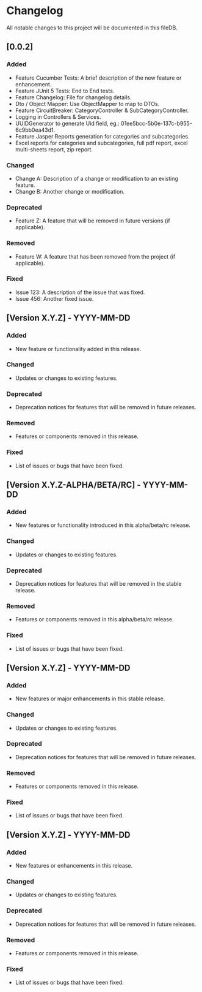 # Changelog

All notable changes to this project will be documented in this fileDB.

## [0.0.2]

### Added

- Feature Cucumber Tests: A brief description of the new feature or enhancement.
- Feature JUnit 5 Tests: End to End tests.
- Feature Changelog: File for changelog details.
- Dto / Object Mapper: Use ObjectMapper to map to DTOs.
- Feature CircuitBreaker: CategoryController & SubCategoryController.
- Logging in Controllers & Services.
- UUIDGenerator to generate Uid field, eg.: 01ee5bcc-5b0e-137c-b955-6c9bb0ea43d1.
- Feature Jasper Reports generation for categories and subcategories.
- Excel reports for categories and subcategories, full pdf report, excel multi-sheets report, zip report.
### Changed

- Change A: Description of a change or modification to an existing feature.
- Change B: Another change or modification.

### Deprecated

- Feature Z: A feature that will be removed in future versions (if applicable).

### Removed

- Feature W: A feature that has been removed from the project (if applicable).

### Fixed

- Issue 123: A description of the issue that was fixed.
- Issue 456: Another fixed issue.

## [Version X.Y.Z] - YYYY-MM-DD

### Added

- New feature or functionality added in this release.

### Changed

- Updates or changes to existing features.

### Deprecated

- Deprecation notices for features that will be removed in future releases.

### Removed

- Features or components removed in this release.

### Fixed

- List of issues or bugs that have been fixed.

## [Version X.Y.Z-ALPHA/BETA/RC] - YYYY-MM-DD

### Added

- New features or functionality introduced in this alpha/beta/rc release.

### Changed

- Updates or changes to existing features.

### Deprecated

- Deprecation notices for features that will be removed in the stable release.

### Removed

- Features or components removed in this alpha/beta/rc release.

### Fixed

- List of issues or bugs that have been fixed.

## [Version X.Y.Z] - YYYY-MM-DD

### Added

- New features or major enhancements in this stable release.

### Changed

- Updates or changes to existing features.

### Deprecated

- Deprecation notices for features that will be removed in future releases.

### Removed

- Features or components removed in this release.

### Fixed

- List of issues or bugs that have been fixed.

## [Version X.Y.Z] - YYYY-MM-DD

### Added

- New features or enhancements in this release.

### Changed

- Updates or changes to existing features.

### Deprecated

- Deprecation notices for features that will be removed in future releases.

### Removed

- Features or components removed in this release.

### Fixed

- List of issues or bugs that have been fixed.

